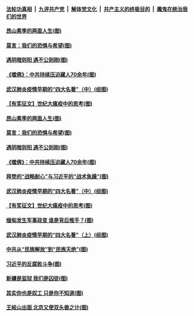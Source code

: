 

####  [法轮功真相](../../../../basic/blob/master/README.md?t=02032031) &nbsp;|&nbsp; [九评共产党](../../../../9ping.md/blob/master/README.md?t=02032031) &nbsp;|&nbsp; [解体党文化](../../../../jtdwh.md/blob/master/README.md?t=02032031)  &nbsp;|&nbsp; [共产主义的终极目的](../../../../gczydzjmd.md/blob/master/README.md?t=02032031) &nbsp;|&nbsp; [魔鬼在统治我们的世界](../../../../mgztzwmdsj.md/blob/master/README.md?t=02032031) 

#### [昂山素季的两面人生(图)](../pages/p4/961264.md?t=02032031) 

#### [莫言：我们的恐惧与希望(图)](../pages/p4/961263.md?t=02032031) 

#### [遇阴暗则阳 遇不公则刚(图)](../pages/p4/961261.md?t=02032031) 

#### [《噬佛》：中共持续压迫藏人70余年(图)](../pages/p4/961253.md?t=02032031) 

#### [武汉肺炎疫情早期的“四大名著”（中）(组图)](../pages/p4/961117.md?t=02032031) 

#### [【有奖征文】世纪大瘟疫中的思考(图)](../pages/p4/961202.md?t=02032031) 


#### [昂山素季的两面人生(图)](../pages/p4/961264.md?t=02032031) 

#### [莫言：我们的恐惧与希望(图)](../pages/p4/961263.md?t=02032031) 

#### [遇阴暗则阳 遇不公则刚(图)](../pages/p4/961261.md?t=02032031) 

#### [《噬佛》：中共持续压迫藏人70余年(图)](../pages/p4/961253.md?t=02032031) 

#### [拜登的“战略耐心”与习近平的“战术急躁”(图)](../pages/p4/961246.md?t=02032031) 

#### [武汉肺炎疫情早期的“四大名著”（中）(组图)](../pages/p4/961117.md?t=02032031) 

#### [【有奖征文】世纪大瘟疫中的思考(图)](../pages/p4/961202.md?t=02032031) 

#### [缅甸发生军事政变 谁是背后推手？(图)](../pages/p4/961197.md?t=02032031) 






#### [武汉肺炎疫情早期的“四大名著”（上）(组图)](../pages/p4/961115.md?t=02032031) 

#### [中共从“民族解放”到“民族灭绝”(图)](../pages/p4/961110.md?t=02032031) 

#### [习近平的反腐败斗争(图)](../pages/p4/961109.md?t=02032031) 

#### [新疆是监狱 我们是囚徒(图)](../pages/p4/961103.md?t=02032031) 

#### [其实你也是奴工 只是你不知道(图)](../pages/p4/961102.md?t=02032031) 

#### [王岐山出面 北京又使双头兽之计(图)](../pages/p4/960993.md?t=02032031) 

